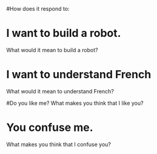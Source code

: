 #How does it respond to: 

# I want to build a robot.
What would it mean to build a robot?

# I want to understand French
What would it mean to understand French?

#Do you like me? 
What makes you think that I like you?

# You confuse me.
What makes you think that I confuse you?